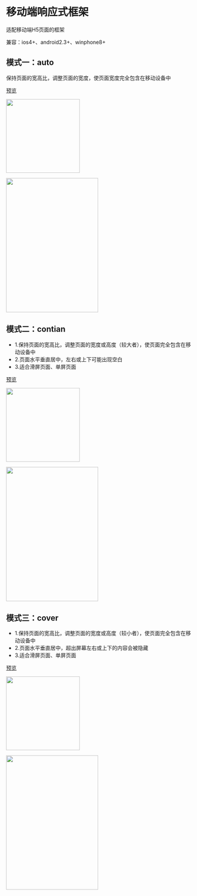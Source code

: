 <h1>移动端响应式框架</h1>
<p>适配移动端H5页面的框架</p>
<p>兼容：ios4+、android2.3+、winphone8+</p>
<h2>模式一：auto</h2>
<p>保持页面的宽高比，调整页面的宽度，使页面宽度完全包含在移动设备中</p>
<a href="http://1.peunzhang.sinaapp.com/demo/pageResponse/pageResponse_auto.html" target="_blank">预览</a>
<p><img src="https://raw.githubusercontent.com/peunzhang/pageResponse/master/pic/pageResponse_auto.png" width="200" height="200"></p>
<p><img src="https://raw.githubusercontent.com/peunzhang/pageResponse/master/pic/pageResponse_auto.gif" width="250" height="364"></p>
<h2>模式二：contian</h2>
<ul>
<li>1.保持页面的宽高比，调整页面的宽度或高度（较大者），使页面完全包含在移动设备中</li>
<li>2.页面水平垂直居中，左右或上下可能出现空白</li>
<li>3.适合滑屏页面、单屏页面</li>
</ul>
<a href="http://1.peunzhang.sinaapp.com/demo/pageResponse/pageResponse_contain.html" target="_blank">预览</a>
<p><img src="https://raw.githubusercontent.com/peunzhang/pageResponse/master/pic/pageResponse_contain.png" width="200" height="200"></p>
<p><img src="https://raw.githubusercontent.com/peunzhang/pageResponse/master/pic/pageResponse_contain.gif" width="250" height="364"></p>
<h2>模式三：cover</h2>
<ul>
<li>1.保持页面的宽高比，调整页面的宽度或高度（较小者），使页面完全包含在移动设备中</li>
<li>2.页面水平垂直居中，超出屏幕左右或上下的内容会被隐藏 </li>
<li>3.适合滑屏页面、单屏页面</li>
</ul>
<a href="http://1.peunzhang.sinaapp.com/demo/pageResponse/pageResponse_cover.html" target="_blank">预览</a>
<p><img src="https://raw.githubusercontent.com/peunzhang/pageResponse/master/pic/pageResponse_cover.png" width="200" height="200"></p>
<p><img src="https://raw.githubusercontent.com/peunzhang/pageResponse/master/pic/pageResponse_cover.gif" width="250" height="364"></p>
